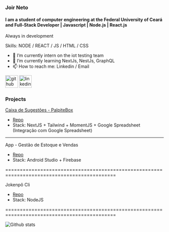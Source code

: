 ### Joir Neto

#### I am a student of computer engineering at the Federal University of Ceará and Full-Stack Developer | Javascript | Node.js | React.js

Always in development

Skills: NODE / REACT / JS / HTML / CSS

- 🔭 I’m currently intern on the iot testing team
- 🌱 I’m currently learning NextJs, NestJs, GraphQL
- 📫 How to reach me: Linkedin / Email

[<img src='https://cdn.jsdelivr.net/npm/simple-icons@3.0.1/icons/github.svg' alt='github' height='40'>](https://github.com/joirneto) [<img src='https://cdn.jsdelivr.net/npm/simple-icons@3.0.1/icons/linkedin.svg' alt='linkedin' height='40'>](https://www.linkedin.com/in/joir-neto/)      

### Projects

[Caixa de Sugestões - PalpiteBox](https://palpite-box-joir-dev.vercel.app/)
- [Repo](https://github.com/joirneto/palpite_box)
- Stack: NextJS + Tailwind + MomentJS + Google Spreadsheet (Integração com Google Spreadsheet)

***

App - Gestão de Estoque e Vendas
- [Repo](https://github.com/joirneto/app-deposito-moda-intima)
- Stack: Android Studio + Firebase

============================================================================================

Jokenpô Cli
- [Repo](https://github.com/joirneto/jokenpo)
- Stack: NodeJS

============================================================================================

![Github stats](https://github-readme-stats.vercel.app/api?username=joirneto&show_icons=true)


<!--START_SECTION:waka-->
<!--END_SECTION:waka-->

